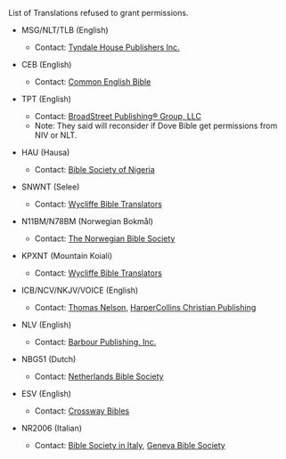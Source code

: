 List of Translations refused to grant permissions.

- MSG/NLT/TLB (English)
  - Contact: [Tyndale House Publishers Inc.](https://www.tyndale.com/)

- CEB (English)
  - Contact: [Common English Bible](https://www.commonenglishbible.com/)

- TPT (English)
  - Contact: [BroadStreet Publishing® Group, LLC ](http://www.broadstreetpublishing.com)
  - Note: They said will reconsider if Dove Bible get permissions from NIV or NLT.

- HAU (Hausa)
  - Contact: [Bible Society of Nigeria](http://www.biblesociety-nigeria.org)

- SNWNT (Selee)
  - Contact: [Wycliffe Bible Translators](https://www.wycliffe.org)

- N11BM/N78BM (Norwegian Bokmål)
  - Contact: [The Norwegian Bible Society](https://www.bibel.no/Bibelselskapet)

- KPXNT (Mountain Koiali)
  - Contact: [Wycliffe Bible Translators](https://www.wycliffe.org)

- ICB/NCV/NKJV/VOICE (English)
  - Contact: [Thomas Nelson](https://www.thomasnelsonbibles.com/), [HarperCollins Christian Publishing](https://www.harpercollinschristian.com/permissions/)

- NLV (English)
  - Contact: [Barbour Publishing, Inc.](http://www.barbourbooks.com)

- NBG51 (Dutch)
  - Contact: [Netherlands Bible Society](http://www.bijbelgenootschap.nl)

- ESV (English)
  - Contact: [Crossway Bibles](https://www.crossway.org/)

- NR2006 (Italian)
  - Contact: [Bible Society in Italy](https://www.unitedbiblesocieties.org/society/bible-society-in-italy/), [Geneva Bible Society](https://www.lacasadellabibbia.it/)

